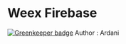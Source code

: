Weex Firebase
=============

[![Greenkeeper badge](https://badges.greenkeeper.io/ardani/weex-quiz.svg)](https://greenkeeper.io/)
Author : Ardani
